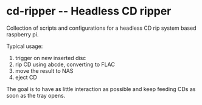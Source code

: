 # cd-ripper -- Headless CD ripper

Collection of scripts and configurations for a headless CD rip system based raspberry pi.

Typical usage:
 1. trigger on new inserted disc
 2. rip CD using abcde, converting to FLAC
 3. move the result to NAS
 4. eject CD

The goal is to have as little interaction as possible and keep feeding CDs as soon as the tray opens.
